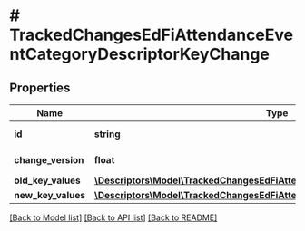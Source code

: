 # # TrackedChangesEdFiAttendanceEventCategoryDescriptorKeyChange

## Properties

Name | Type | Description | Notes
------------ | ------------- | ------------- | -------------
**id** | **string** | Resource identifier | [optional]
**change_version** | **float** | Change version | [optional]
**old_key_values** | [**\Descriptors\Model\TrackedChangesEdFiAttendanceEventCategoryDescriptorKey**](TrackedChangesEdFiAttendanceEventCategoryDescriptorKey.md) |  | [optional]
**new_key_values** | [**\Descriptors\Model\TrackedChangesEdFiAttendanceEventCategoryDescriptorKey**](TrackedChangesEdFiAttendanceEventCategoryDescriptorKey.md) |  | [optional]

[[Back to Model list]](../../README.md#models) [[Back to API list]](../../README.md#endpoints) [[Back to README]](../../README.md)
